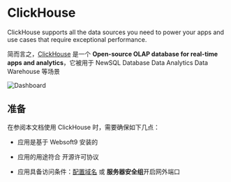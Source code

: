 # ClickHouse

ClickHouse supports all the data sources you need to power your apps and use cases that require exceptional performance.

简而言之，[ClickHouse](https://clickhouse.com/) 是一个 **Open-source OLAP database for real-time apps and analytics**，它被用于 NewSQL Database Data Analytics Data Warehouse  等场景


![Dashboard](https://libs.websoft9.com/Websoft9/DocsPicture/zh/clickhouse/clickhouse-gui-websoft9.png)


## 准备

在参阅本文档使用 ClickHouse 时，需要确保如下几点：

- 应用是基于 Websoft9 安装的

- 应用的用途符合 [](https://opensource.org/licenses/Apache-2.0) 开源许可协议

- 应用具备访问条件：[配置域名](./guide/appsetdomain) 或 **服务器安全组**开启网外端口